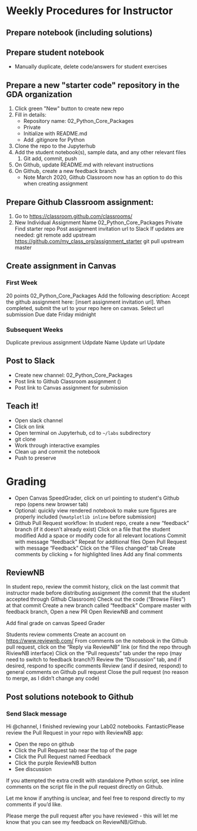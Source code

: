 # Weekly Procedures for Instructor

## Prepare notebook (including solutions)

## Prepare student notebook
* Manually duplicate, delete code/answers for student exercises

## Prepare a new "starter code" repository in the GDA organization
1. Click green "New" button to create new repo
1. Fill in details:
    * Repository name: 02_Python_Core_Packages
    * Private 
    * Initialize with README.md
    * Add .gitignore for Python
1. Clone the repo to the Jupyterhub
1. Add the student notebook(s), sample data, and any other relevant files
    1. Git add, commit, push
1. On Github, update README.md with relevant instructions
1. On Github, create a new feedback branch
    * Note March 2020, Github Classroom now has an option to do this when creating assignment

## Prepare Github Classroom assignment:
1. Go to https://classroom.github.com/classrooms/
1. New Individual Assignment
Name 02_Python_Core_Packages
Private
Find starter repo
Post assignment invitation url to Slack
If updates are needed:
git remote add upstream https://github.com/my_class_org/assignment_starter
git pull upstream master

## Create assignment in Canvas
### First Week
20 points
02_Python_Core_Packages
Add the following description:
Accept the github assignment here: [insert assignment invitation url]. When completed, submit the url to your repo here on canvas.
Select url submission
Due date Friday midnight

### Subsequent Weeks
Duplicate previous assignment
Udpdate Name
Update url
Update 

## Post to Slack
* Create new channel: 02_Python_Core_Packages
* Post link to Github Classroom assignment ()
* Post link to Canvas assignment for submission

## Teach it!
* Open slack channel
* Click on link
* Open terminal on Jupyterhub, cd to `~/labs` subdirectory
* git clone 
* Work through interactive examples
* Clean up and commit the notebook
* Push to preserve 

# Grading
* Open Canvas SpeedGrader, click on url pointing to student's Github repo (opens new browser tab)
* Optional: quickly view rendered notebook to make sure figures are properly included (`%matplotlib inline` before submission)
* Github Pull Request workflow:
In student repo, create a new “feedback” branch (if it doesn’t already exist)
Click on a file that the student modified
Add a space or modify code for all relevant locations
Commit with message “feedback”
Repeat for additional files
Open Pull Request with message “Feedback”
Click on the “Files changed” tab
Create comments by clicking + for highlighted lines
Add any final comments

## ReviewNB
In student repo, review the commit history, click on the last commit that instructor made before distributing assignment (the commit that the student accepted through Github Classroom)
Check out the code (“Browse Files”) at that commit
Create a new branch called “feedback”
Compare master with feedback branch, Open a new PR
Open ReviewNB and comment

Add final grade on canvas Speed Grader

Students review comments
Create an account on https://www.reviewnb.com/
From comments on the notebook in the Github pull request, click on the “Reply via ReviewNB” link (or find the repo through RiviewNB interface)
Click on the “Pull requests” tab under the repo (may need to switch to feedback branch?)
Review the “Discussion” tab, and if desired, respond to specific comments
Review (and if desired, respond) to general comments on Github pull request
Close the pull request (no reason to merge, as I didn’t change any code)

## Post solutions notebook to Github

### Send Slack message

Hi @channel,
I finished reviewing your Lab02 notebooks. FantasticPlease review the Pull Request in your repo with ReviewNB app:
* Open the repo on github
* Click the Pull Request tab near the top of the page
* Click the Pull Request named Feedback
* Click the purple ReviewNB button
* See discussion

If you attempted the extra credit with standalone Python script, see inline comments on the script file in the pull request directly on Github.

Let me know if anything is unclear, and feel free to respond directly to my comments if you’d like.

Please merge the pull request after you have reviewed - this will let me know that you can see my feedback on ReviewNB/Github.

